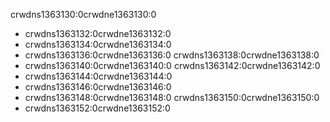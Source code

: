 crwdns1363130:0crwdne1363130:0

* crwdns1363132:0crwdne1363132:0
* crwdns1363134:0crwdne1363134:0
* crwdns1363136:0crwdne1363136:0 crwdns1363138:0crwdne1363138:0
* crwdns1363140:0crwdne1363140:0 crwdns1363142:0crwdne1363142:0
* crwdns1363144:0crwdne1363144:0
* crwdns1363146:0crwdne1363146:0
* crwdns1363148:0crwdne1363148:0 crwdns1363150:0crwdne1363150:0
* crwdns1363152:0crwdne1363152:0
